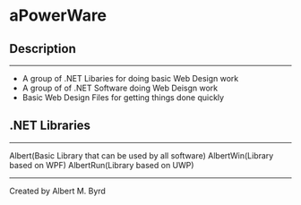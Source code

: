 # aPowerWare



## Description 
------------------------------
* A group of .NET Libaries for doing basic Web Design work 
* A group of of .NET Software doing Web Deisgn work 
* Basic Web Design Files for getting things done quickly 


## .NET Libraries 
-----------------------
Albert(Basic Library that can be used by all software)
AlbertWin(Library based on WPF)
AlbertRun(Library based on UWP)

------------------------------
Created by Albert M. Byrd 
